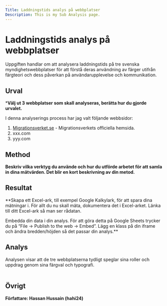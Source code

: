 ```yaml
---
Title: Laddningstids analys på webbplatser
Description: This is my Sub Analysis page.
---
```


# Laddningstids analys på webbplatser


Uppgiften handlar om att analysera laddningstids på tre svenska myndighetswebbplatser för att förstå deras användning av färger utifrån färgteori och dess påverkan på användarupplevelse och kommunikation.

## Urval

***Välj ut 3 webbplatser som skall analyseras, berätta hur du gjorde urvalet.**

I denna analyserings process har jag valt följande webbsidor:

1. [Migrationsverket.se](https://www.migrationsverket.se/) - Migrationsverkets officiella hemsida.
2. xxx.com
3. yyy.com

## Method
**Beskriv vilka verktyg du använde och hur du utförde arbetet för att samla in dina mätvärden. Det blir en kort beskrivning av din metod.**

## Resultat
**Skapa ett Excel-ark, till exempel Google Kalkylark, för att spara dina mätningar i. För allt du nu skall mäta, dokumentera det i Excel-arket. Länka till ditt Excel-ark så man ser rådatan.

Embedda din data i din analys. För att göra detta på Google Sheets trycker du på “File -> Publish to the web -> Embed”. Lägg en klass på din iframe och ändra bredden/höjden så det passar din analys.**

## Analys

Analysen visar att de tre webbplatserna tydligt speglar sina roller och uppdrag genom sina färgval och typografi.
<br>
<br>

## Övrigt

**Författare: Hassan Hussain (hahi24)**
